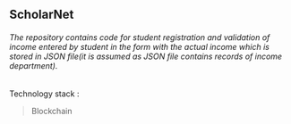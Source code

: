 ## ScholarNet
###### The repository contains code for student registration and validation of income entered by student in the form with the actual income which is stored in JSON file(it is assumed as JSON file contains records of income department).
Technology stack :
>Blockchain


